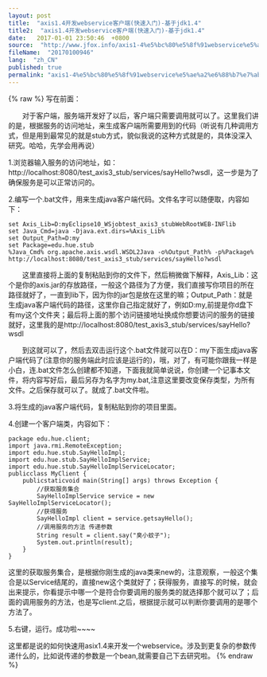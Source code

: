 ```yaml
---
layout: post
title:  "axis1.4开发webservice客户端(快速入门)-基于jdk1.4"
title2:  "axis1.4开发webservice客户端(快速入门)-基于jdk1.4"
date:   2017-01-01 23:50:46  +0800
source:  "http://www.jfox.info/axis1-4%e5%bc%80%e5%8f%91webservice%e5%ae%a2%e6%88%b7%e7%ab%af-%e5%bf%ab%e9%80%9f%e5%85%a5%e9%97%a8-%e5%9f%ba%e4%ba%8ejdk1-4.html"
fileName:  "20170100946"
lang:  "zh_CN"
published: true
permalink: "axis1-4%e5%bc%80%e5%8f%91webservice%e5%ae%a2%e6%88%b7%e7%ab%af-%e5%bf%ab%e9%80%9f%e5%85%a5%e9%97%a8-%e5%9f%ba%e4%ba%8ejdk1-4.html"
---
```

{% raw %}
写在前面：

　　对于客户端，服务端开发好了以后，客户端只需要调用就可以了。这里我们讲的是，根据服务的访问地址，来生成客户端所需要用到的代码（听说有几种调用方式，但是用到最常见的就是stub方式，貌似我说的这种方式就是的，具体没深入研究。哈哈，先学会用再说）

1.浏览器输入服务的访问地址，如：http://localhost:8080/test_axis3_stub/services/sayHello?wsdl，这一步是为了确保服务是可以正常访问的。

2.编写一个.bat文件，用来生成java客户端代码。文件名字可以随便取，内容如下：

    set Axis_Lib=D:myEclipse10_WSjobtest_axis3_stubWebRootWEB-INFlib
    set Java_Cmd=java -Djava.ext.dirs=%Axis_Lib%
    set Output_Path=D:my
    set Package=edu.hue.stub
    %Java_Cmd% org.apache.axis.wsdl.WSDL2Java -o%Output_Path% -p%Package% 
    http://localhost:8080/test_axis3_stub/services/sayHello?wsdl

　　这里直接将上面的复制粘贴到你的文件下，然后稍微做下解释，Axis_Lib：这个是你的axis.jar的存放路径，一般这个路径为了方便，我们直接写你项目的所在路径就好了，一直到lib下，因为你的jar包是放在这里的嘛；Output_Path：就是生成java客户端代码的路径，这里你自己指定就好了，例如D:my,前提是你d盘下有my这个文件夹；最后将上面的那个访问链接地址换成你想要访问的服务的链接就好，这里我的是http://localhost:8080/test_axis3_stub/services/sayHello?wsdl

　　到这就可以了，然后去双击运行这个.bat文件就可以在D：my下面生成java客户端代码了(注意你的服务端此时应该是运行的)，哦，对了，有可能你跟我一样是小白，连.bat文件怎么创建都不知道，下面我就简单说说，你创建一个记事本文件，将内容写好后，最后另存为名字为my.bat,注意这里要改变保存类型，为所有文件。之后保存就可以了。就成了.bat文件啦。

3.将生成的java客户端代码，复制粘贴到你的项目里面。

4.创建一个客户端类，内容如下：

    package edu.hue.client;
    import java.rmi.RemoteException;
    import edu.hue.stub.SayHelloImpl;
    import edu.hue.stub.SayHelloImplService;
    import edu.hue.stub.SayHelloImplServiceLocator;
    publicclass MyClient {
        publicstaticvoid main(String[] args) throws Exception {
            //获取服务集合
            SayHelloImplService service = new SayHelloImplServiceLocator();
            //获得服务
            SayHelloImpl client = service.getsayHello();
            //调用服务的方法 传递参数
            String result = client.say("臭小蚊子");
            System.out.println(result);
        }
    }

 这里的获取服务集合，是根据你刚生成的java类来new的，注意观察，一般这个集合是以Service结尾的，直接new这个类就好了；获得服务，直接写.的时候，就会出来提示，你看提示中哪一个是符合你要调用的服务类的就选择那个就可以了；后面的调用服务的方法，也是写client.之后，根据提示就可以判断你要调用的是哪个方法了。

5.右键，运行。成功啦~~~~

这里都是说的如何快速用asix1.4来开发一个webservice。涉及到更复杂的参数传递什么的，比如说传递的参数是一个bean,就需要自己下去研究啦。
{% endraw %}